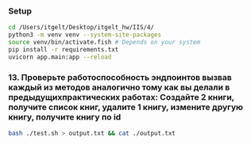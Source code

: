 ### Setup

```bash
cd /Users/itgelt/Desktop/itgelt_hw/IIS/4/
python3 -m venv venv --system-site-packages
source venv/bin/activate.fish # Depends on your system
pip install -r requirements.txt
uvicorn app.main:app --reload
```

### 13. Проверьте работоспособность эндпоинтов вызвав каждый из методов аналогично тому как вы делали в предыдущихпрактических работах: Создайте 2 книги, получите список книг, удалите 1 книгу, измените другую книгу, получите книгу пo id

```bash
bash ./test.sh > output.txt && cat ./output.txt
```
